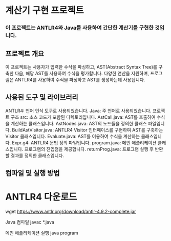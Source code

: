 # 계산기 구현 프로젝트
### 이 프로젝트는 ANTLR4와 Java를 사용하여 간단한 계산기를 구현한 것입니다.

## 프로젝트 개요
이 프로젝트는 사용자가 입력한 수식을 파싱하고, AST(Abstract Syntax Tree)를 구축한 다음, 해당 AST를 사용하여 수식을 평가합니다. 다양한 연산을 지원하며, 프로그램은 ANTLR4를 사용하여 수식을 파싱하고 AST를 생성하는데 사용됩니다.

## 사용된 도구 및 라이브러리
ANTLR4: 언어 인식 도구로 사용되었습니다.
Java: 주 언어로 사용되었습니다.
프로젝트 구조
src: 소스 코드가 포함된 디렉토리입니다.
AstCall.java: AST를 호출하여 수식을 계산하는 클래스입니다.
AstNodes.java: AST의 노드들을 정의한 클래스 파일입니다.
BuildAstVisitor.java: ANTLR4 Visitor 인터페이스를 구현하여 AST를 구축하는 Visitor 클래스입니다.
Evaluate.java: AST를 이용하여 수식을 계산하는 클래스입니다.
Expr.g4: ANTLR4 문법 정의 파일입니다.
program.java: 메인 애플리케이션 클래스입니다. 프로그램의 진입점을 제공합니다.
returnProg.java: 프로그램 실행 후 반환할 결과를 정의한 클래스입니다.

## 컴파일 및 실행 방법

# ANTLR4 다운로드
wget https://www.antlr.org/download/antlr-4.9.2-complete.jar

Java 컴파일
javac *.java

메인 애플리케이션 실행
java program
